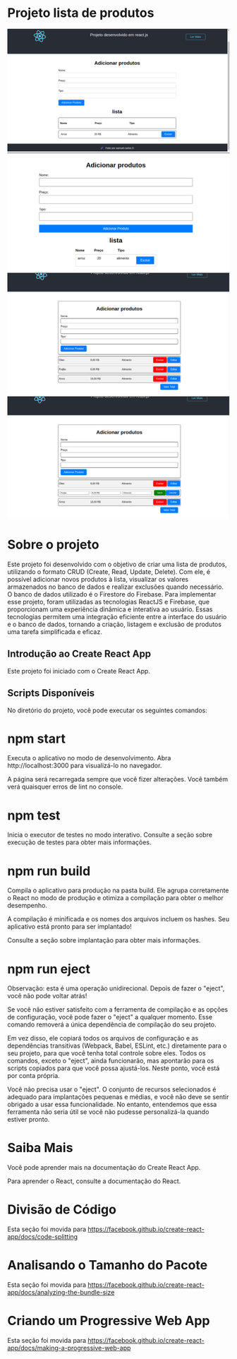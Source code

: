 # Projeto lista de produtos


![Layout do projeto](./public/img/img.png)
![Layout do projeto](./public/img/im2.png)
![Layout do projeto](./public/img/im33.png)
![Layout do projeto](./public/img/im4.png)




# Sobre o projeto

Este projeto foi desenvolvido com o objetivo de criar uma lista de produtos, utilizando o formato CRUD (Create, Read, Update, Delete). Com ele, é possível adicionar novos produtos à lista, visualizar os valores armazenados no banco de dados e realizar exclusões quando necessário. O banco de dados utilizado é o Firestore do Firebase. Para implementar esse projeto, foram utilizadas as tecnologias ReactJS e Firebase, que proporcionam uma experiência dinâmica e interativa ao usuário. Essas tecnologias permitem uma integração eficiente entre a interface do usuário e o banco de dados, tornando a criação, listagem e exclusão de produtos uma tarefa simplificada e eficaz.

## Introdução ao Create React App
Este projeto foi iniciado com o Create React App.

## Scripts Disponíveis
No diretório do projeto, você pode executar os seguintes comandos:

# npm start
Executa o aplicativo no modo de desenvolvimento.
Abra http://localhost:3000 para visualizá-lo no navegador.

A página será recarregada sempre que você fizer alterações.
Você também verá quaisquer erros de lint no console.

# npm test
Inicia o executor de testes no modo interativo.
Consulte a seção sobre execução de testes para obter mais informações.

# npm run build
Compila o aplicativo para produção na pasta build.
Ele agrupa corretamente o React no modo de produção e otimiza a compilação para obter o melhor desempenho.

A compilação é minificada e os nomes dos arquivos incluem os hashes.
Seu aplicativo está pronto para ser implantado!

Consulte a seção sobre implantação para obter mais informações.

# npm run eject
Observação: esta é uma operação unidirecional. Depois de fazer o "eject", você não pode voltar atrás!

Se você não estiver satisfeito com a ferramenta de compilação e as opções de configuração, você pode fazer o "eject" a qualquer momento. Esse comando removerá a única dependência de compilação do seu projeto.

Em vez disso, ele copiará todos os arquivos de configuração e as dependências transitivas (Webpack, Babel, ESLint, etc.) diretamente para o seu projeto, para que você tenha total controle sobre eles. Todos os comandos, exceto o "eject", ainda funcionarão, mas apontarão para os scripts copiados para que você possa ajustá-los. Neste ponto, você está por conta própria.

Você não precisa usar o "eject". O conjunto de recursos selecionados é adequado para implantações pequenas e médias, e você não deve se sentir obrigado a usar essa funcionalidade. No entanto, entendemos que essa ferramenta não seria útil se você não pudesse personalizá-la quando estiver pronto.

# Saiba Mais
Você pode aprender mais na documentação do Create React App.

Para aprender o React, consulte a documentação do React.

# Divisão de Código
Esta seção foi movida para https://facebook.github.io/create-react-app/docs/code-splitting

# Analisando o Tamanho do Pacote
Esta seção foi movida para https://facebook.github.io/create-react-app/docs/analyzing-the-bundle-size

# Criando um Progressive Web App
Esta seção foi movida para https://facebook.github.io/create-react-app/docs/making-a-progressive-web-app

